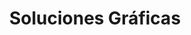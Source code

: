 ---
title: "Soluciones Gráficas"
url: /ciudad-autonoma-de-buenos-aires/soluciones-graficas/
shop: Kopieren
---